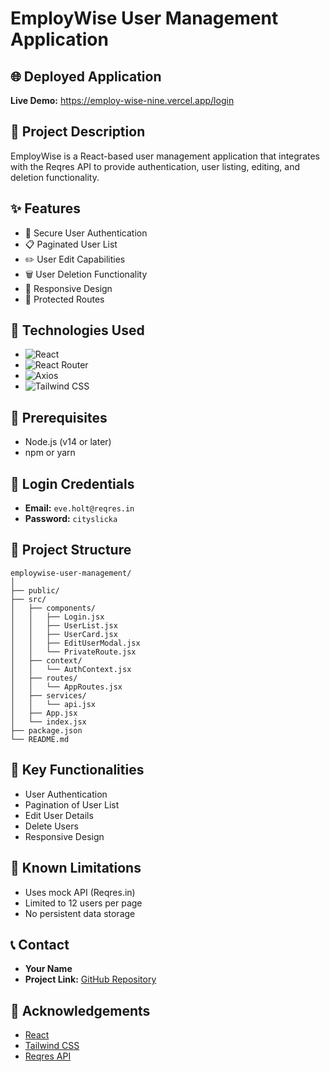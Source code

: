 # EmployWise User Management Application

## 🌐 Deployed Application
**Live Demo:** https://employ-wise-nine.vercel.app/login

## 📝 Project Description
EmployWise is a React-based user management application that integrates with the Reqres API to provide authentication, user listing, editing, and deletion functionality.

## ✨ Features
- 🔐 Secure User Authentication
- 📋 Paginated User List
- ✏️ User Edit Capabilities
- 🗑️ User Deletion Functionality
- 📱 Responsive Design
- 🚦 Protected Routes

## 🚀 Technologies Used
- ![React](https://img.shields.io/badge/React-20232A?style=for-the-badge&logo=react&logoColor=61DAFB)
- ![React Router](https://img.shields.io/badge/React_Router-CA4245?style=for-the-badge&logo=react-router&logoColor=white)
- ![Axios](https://img.shields.io/badge/Axios-5A29E4?style=for-the-badge)
- ![Tailwind CSS](https://img.shields.io/badge/Tailwind_CSS-38B2AC?style=for-the-badge&logo=tailwind-css&logoColor=white)

## 🔧 Prerequisites
- Node.js (v14 or later)
- npm or yarn


## 🔑 Login Credentials
- **Email:** `eve.holt@reqres.in`
- **Password:** `cityslicka`

## 📂 Project Structure
```
employwise-user-management/
│
├── public/
├── src/
│   ├── components/
│   │   ├── Login.jsx
│   │   ├── UserList.jsx
│   │   ├── UserCard.jsx
│   │   ├── EditUserModal.jsx
│   │   └── PrivateRoute.jsx
│   ├── context/
│   │   └── AuthContext.jsx
│   ├── routes/
│   │   └── AppRoutes.jsx
│   ├── services/
│   │   └── api.jsx
│   ├── App.jsx
│   └── index.jsx
├── package.json
└── README.md
```

## 🌟 Key Functionalities
- User Authentication
- Pagination of User List
- Edit User Details
- Delete Users
- Responsive Design

## 🚧 Known Limitations
- Uses mock API (Reqres.in)
- Limited to 12 users per page
- No persistent data storage



## 📞 Contact
- **Your Name**
- **Project Link:** [GitHub Repository](https://github.com/yourusername/employwise-user-management)

## 🙏 Acknowledgements
- [React](https://reactjs.org/)
- [Tailwind CSS](https://tailwindcss.com/)
- [Reqres API](https://reqres.in/)
```

